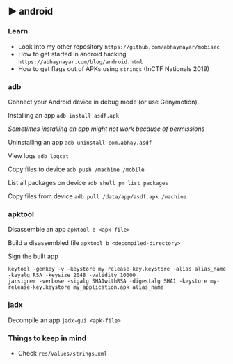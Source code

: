 ## ► android

### Learn
- Look into my other repository `https://github.com/abhaynayar/mobisec`
- How to get started in android hacking `https://abhaynayar.com/blog/android.html`
- How to get flags out of APKs using ```strings``` (InCTF Nationals 2019)

### adb

Connect your Android device in debug mode (or use Genymotion).

Installing an app ``` adb install asdf.apk ```

_Sometimes installing an app might not work because of permissions_

Uninstalling an app ``` adb uninstall com.abhay.asdf ```

View logs ``` adb logcat ```

Copy files to device ``` adb push /machine /mobile ```

List all packages on device ``` adb shell pm list packages ```

Copy files from device ``` adb pull /data/app/asdf.apk /machine ```

### apktool

Disassemble an app ``` apktool d <apk-file> ```

Build a disassembled file ``` apktool b <decompiled-directory> ```

Sign the built app

```
keytool -genkey -v -keystore my-release-key.keystore -alias alias_name -keyalg RSA -keysize 2048 -validity 10000
jarsigner -verbose -sigalg SHA1withRSA -digestalg SHA1 -keystore my-release-key.keystore my_application.apk alias_name
```

### jadx

Decompile an app ``` jadx-gui <apk-file> ```

### Things to keep in mind

- Check ```res/values/strings.xml```
